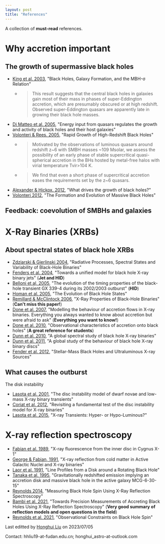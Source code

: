 ```yaml
---
layout: post
title: "References"
---
```


A collection of **must-read** references.

# Why accretion important

## The growth of supermassive black holes

- [King et al. 2003](https://ui.adsabs.harvard.edu/abs/2003ApJ...596L..27K/abstract), "Black Holes, Galaxy Formation, and the MBH-σ Relation"
  - > This result suggests that the central black holes in galaxies gain most of their mass in phases of super-Eddington accretion, which are presumably obscured or at high redshift. Observed super-Eddington quasars are apparently late in growing their black hole masses.
- [Di Matteo et al. 2005](https://ui.adsabs.harvard.edu/abs/2005Natur.433..604D/abstract), "Energy input from quasars regulates the growth and activity of black holes and their host galaxies"
- [Volonteri & Rees. 2005](https://ui.adsabs.harvard.edu/abs/2005ApJ...633..624V/abstract), "Rapid Growth of High-Redshift Black Holes"
  - > Motivated by the observations of luminous quasars around redshift z~6 with SMBH masses ~109 Msolar, we assess the possibility of an early phase of stable supercritical quasi-spherical accretion in the BHs hosted by metal-free halos with virial temperature Tvir>104 K.
  - > We find that even a short phase of supercritical accretion eases the requirements set by the z~6 quasars.
- [Alexander & Hickox. 2012](https://ui.adsabs.harvard.edu/abs/2012NewAR..56...93A/abstract), "What drives the growth of black holes?"
- [Volonteri 2012](https://ui.adsabs.harvard.edu/abs/2012Sci...337..544V/abstract), "The Formation and Evolution of Massive Black Holes"

## Feedback: coevolution of SMBHs and galaxies

# X-Ray Binaries (XRBs)

## About spectral states of black hole XRBs

- [Zdziarski & Gierlinski 2004](https://ui.adsabs.harvard.edu/abs/2004PThPS.155...99Z/abstract), "Radiative Processes, Spectral States and Variability of Black-Hole Binaries"
- [Fenders et al. 2004](https://ui.adsabs.harvard.edu/abs/2004MNRAS.355.1105F/abstract), "Towards a unified model for black hole X-ray binary jets" (**Jet and HID**)
- [Belloni et al, 2005](https://ui.adsabs.harvard.edu/abs/2005A%26A...440..207B/abstract), "The evolution of the timing properties of the black-hole transient GX 339-4 during its 2002/2003 outburst" (**HID**)
- [Homan et al. 2005](https://ui.adsabs.harvard.edu/abs/2005Ap%26SS.300..107H/abstract), "The Evolution of Black Hole States"
- [Remillard & McClintock 2006](https://ui.adsabs.harvard.edu/abs/2006ARA&A..44...49R), "X-Ray Properties of Black-Hole Binaries" (**Can't miss this paper!**)
- [Done et al. 2007](https://ui.adsabs.harvard.edu/abs/2007A%26ARv..15....1D/abstract), "Modelling the behaviour of accretion flows in X-ray binaries. Everything you always wanted to know about accretion but were afraid to ask" (**Everything you want to know!**)
- [Done et al. 2010](https://ui.adsabs.harvard.edu/abs/2010arXiv1008.2287D/abstract), "Observational characteristics of accretion onto black holes" (**A great reference for students**)
- [Dunn et al. 2010](https://ui.adsabs.harvard.edu/abs/2010MNRAS.403...61D/abstract), "A global spectral study of black hole X-ray binaries"
- [Dunn et al. 2011](https://ui.adsabs.harvard.edu/abs/2011MNRAS.411..337D/abstract), "A global study of the behaviour of black hole X-ray binary discs"
- [Fender et al. 2012](https://ui.adsabs.harvard.edu/abs/2012Sci...337..540F/abstract), "Stellar-Mass Black Holes and Ultraluminous X-ray Sources"

## What causes the outburst

The disk instability

- [Lasota et al. 2001](https://ui.adsabs.harvard.edu/abs/2001NewAR..45..449L/abstract), "The disc instability model of dwarf novae and low-mass X-ray binary transients"
- [Coriat et al. 2012](https://ui.adsabs.harvard.edu/abs/2012MNRAS.424.1991C/abstract), "Revisiting a fundamental test of the disc instability model for X-ray binaries"
- [Lasota et al. 2015](https://ui.adsabs.harvard.edu/abs/2015ApJ...801L...4L/abstract), "X-ray Transients: Hyper- or Hypo-Luminous?"

# X-ray reflection spectroscopy

- [Fabian et al. 1989](https://ui.adsabs.harvard.edu/abs/1989MNRAS.238..729F/abstract), "X-ray fluorescence from the inner disc in Cygnus X-1"
- [George & Fabian, 1991](https://ui.adsabs.harvard.edu/abs/1991MNRAS.249..352G/abstract), "X-ray reflection from cold matter in Active Galactic Nuclei and X-ray binaries"
- [Laor et al. 1991](https://ui.adsabs.harvard.edu/abs/1991ApJ...376...90L/abstract), "Line Profiles from a Disk around a Rotating Black Hole"
- [Tanaka et al. 1995](https://ui.adsabs.harvard.edu/abs/1995Natur.375..659T/abstract), "Gravitationally redshifted emission implying an accretion disk and massive black hole in the active galaxy MCG-6-30-15"
- [Reynolds 2014](https://ui.adsabs.harvard.edu/abs/2014SSRv..183..277R/abstract), "Measuring Black Hole Spin Using X-Ray Reflection Spectroscopy"
- [Bambi et al. 2021](https://ui.adsabs.harvard.edu/abs/2021SSRv..217...65B/abstract), "Towards Precision Measurements of Accreting Black Holes Using X-Ray Reflection Spectroscopy" (**Very good summary of reflection models and open questions in the field**)
- [Reynolds et al. 2021](https://ui.adsabs.harvard.edu/abs/2021ARA%26A..59..117R/abstract), "Observational Constraints on Black Hole Spin"


Last editted by [Honghui Liu](https://honghui-liu.github.io/) on 2023/07/05

Contact: hhliu19-at-fudan.edu.cn; honghui_astro-at-outlook.com
